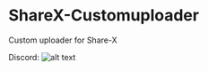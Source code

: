 # ShareX-Customuploader
Custom uploader for Share-X

Discord:
![alt text](https://i.jimdegroot.me/hyzx00gm "Logo Title Text 1")
